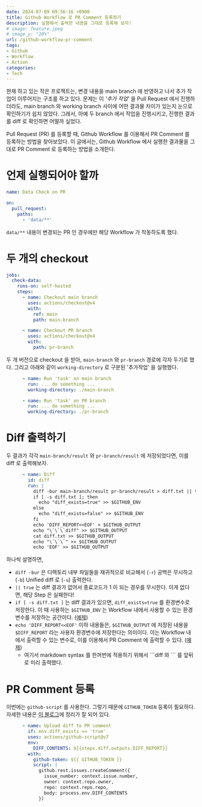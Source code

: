 ```yaml
---
date: 2024-07-09 09:56:16 +0900
title: Github Workflow 로 PR Comment 등록하기
description: 실행해서 출력한 내용을 그대로 등록해 보자!
# image: feature.jpeg
# image_y: "20%"
url: /github-workflow-pr-comment
tags:
- Github
- Workflow
- Action
categories:
- Tech
---
```


현재 하고 있는 작은 프로젝트는, 변경 내용을 main branch 에 반영하고 나서 추가 작업이 이루어지는 구조를 하고 있다. 문제는 이 _'추가 작업'_ 을 Pull Request 에서 진행하더라도, main branch 와 working branch 사이에 어떤 결과물 차이가 있는지 눈으로 확인하기가 쉽지 않았다. 그래서, 아예 두 branch 에서 작업을 진행시키고, 진행한 결과를 diff 로 확인하면 어떨까 싶었다. 

Pull Request (PR) 를 등록할 때, Github Workflow 를 이용해서 PR Comment 를 등록하는 방법을 찾아보았다. 이 글에서는, Github Workflow 에서 실행한 결과물을 그대로 PR Comment 로 등록하는 방법을 소개한다. 

# 언제 실행되어야 할까
```yaml
name: Data Check on PR

on:
  pull_request:
    paths:
      - 'data/**'
```
`data/**` 내용이 변경되는 PR 인 경우에만 해당 Workflow 가 작동하도록 했다.

# 두 개의 checkout
```yaml
jobs:
  check-data:
    runs-on: self-hosted
    steps:
      - name: Checkout main branch
        uses: actions/checkout@v4
        with:
          ref: main
          path: main-branch

      - name: Checkout PR branch
        uses: actions/checkout@v4
        with:
          path: pr-branch
```
두 개 버전으로 checkout 을 받아, `main-branch` 와 `pr-branch` 경로에 각자 두기로 했다. 그리고 아래와 같이 `working-directory` 로 구분된 '추가작업' 을 실행했다.

```yaml
      - name: Run 'task' on main branch
        run: ... do something ...
        working-directory: ./main-branch

      - name: Run 'task' on PR branch
        run: ... do something ...
        working-directory: ./pr-branch
```

# Diff 출력하기
두 결과가 각각 `main-branch/result` 와 `pr-branch/result` 에 저장되었다면, 이를 diff 로 출력해보자.

```yaml
      - name: Diff
        id: diff
        run: |
          diff -bur main-branch/result pr-branch/result > diff.txt || true
          if [ -s diff.txt ]; then
            echo "diff_exists=true" >> $GITHUB_ENV
          else
            echo "diff_exists=false" >> $GITHUB_ENV
          fi
          echo 'DIFF_REPORT<<EOF' > $GITHUB_OUTPUT
          echo "\`\`\`diff" >> $GITHUB_OUTPUT
          cat diff.txt >> $GITHUB_OUTPUT
          echo "\`\`\`" >> $GITHUB_OUTPUT
          echo 'EOF' >> $GITHUB_OUTPUT
```
하나씩 설명하면,

- `diff -bur` 은 디렉토리 내부 파일들을 재귀적으로 비교해서 (`-r`) 공백은 무시하고 (`-b`) Unified diff 로 (`-u`) 출력한다.
- `|| true` 는 diff 결과가 없어서 종료코드가 1 이 되는 경우를 무시한다. 이게 없다면, 해당 Step 은 실패한다!
- `if [ -s diff.txt ]` 는 diff 결과가 있으면, `diff_exists=true` 를 환경변수로 저장한다. 이 때 사용하는 `$GITHUB_ENV` 는 Workflow 내에서 사용할 수 있는 환경변수를 저장하는 공간이다. ([예제](https://docs.github.com/en/actions/using-workflows/workflow-commands-for-github-actions#example-of-writing-an-environment-variable-to-github_env))
- `echo 'DIFF_REPORT<<EOF'` 이하 내용들은, `$GITHUB_OUTPUT` 에 저장된 내용을 `$DIFF_REPORT` 라는 사용자 환경변수에 저장한다는 의미이다. 이는 Workflow 내에서 출력할 수 있는 변수로, 이를 이용해서 PR Comment 에 출력할 수 있다. ([예제](https://docs.github.com/en/actions/using-workflows/workflow-commands-for-github-actions#example-masking-a-generated-output-within-a-single-job))
  - 여기서 markdown syntax 를 한꺼번에 적용하기 위해서 \```diff 와 ``` 를 앞뒤로 미리 출력했다.  

# PR Comment 등록
이번에는 `github-script` 를 사용한다. 그렇기 때문에 `GITHUB_TOKEN` 등록이 필요하다. 자세한 내용은 [이 블로그](https://zeddios.tistory.com/1047)에 정리가 잘 되어 있다.

```yaml
      - name: Upload diff to PR comment
        if: env.diff_exists == 'true'
        uses: actions/github-script@v7
        env:
          DIFF_CONTENTS: ${{steps.diff.outputs.DIFF_REPORT}}
        with:
          github-token: ${{ GITHUB_TOKEN }}
          script: |
            github.rest.issues.createComment({
              issue_number: context.issue.number,
              owner: context.repo.owner,
              repo: context.repo.repo,
              body: process.env.DIFF_CONTENTS
            })
```


